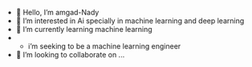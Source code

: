 - 👋 Hello, I’m amgad-Nady
- 👀 I’m interested in Ai specially in machine learning and deep learning
- 🌱 I’m currently learning machine learning 
- * i’m seeking to be a machine learning engineer
- 💞️ I’m looking to collaborate on ...


<!---
amgad-div/amgad-div is a ✨ special ✨ repository because its `README.md` (this file) appears on your GitHub profile.
You can click the Preview link to take a look at your changes.
--->
